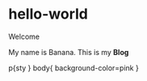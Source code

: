 # hello-world
<html>
<body>
<hd1>Welcome</hd1>
<p> My name is Banana. This is my <strong>Blog</strong>
</p>
</body>
p{sty
}
body{ background-color=pink
}
</html>